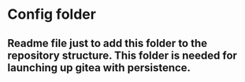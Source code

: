 # Config folder
## Readme file just to add this folder to the repository structure. This folder is needed for launching up gitea with persistence.
